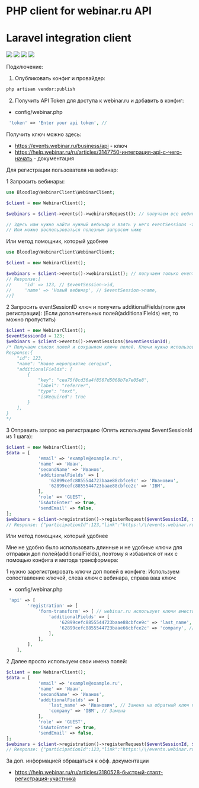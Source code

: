 # PHP client for webinar.ru API
# Laravel integration client

![](https://img.shields.io/badge/PHP-^7.4-blue)
![](https://img.shields.io/badge/PHP-^8.0-blue)
![](https://img.shields.io/badge/Laravel-^6.0-red)
![](https://img.shields.io/badge/version-0.0.1-lightgrey)

Подключение:
1. Опубликовать конфиг и провайдер:
```bash 
php artisan vendor:publish
```
2. Получить API Token для доступа к webinar.ru и добавить в конфиг:

* config/webinar.php
```php
 'token' => 'Enter your api token', // 
 ```

Получить ключ можно здесь:
* https://events.webinar.ru/business/api - ключ
* https://help.webinar.ru/ru/articles/3147750-интеграция-api-с-чего-начать - документация


Для регистрации пользователя на вебинар:

1 Запросить вебинары:
```php 
use Bloodlog\WebinarClient\WebinarClient;

$client = new WebinarClient();

$webinars = $client->events()->webinarsRequest(); // получаем все вебинары

// Здесь нам нужно найти нужный вебинар и взять у него eventSessions -> id
// Или можно воспользоваться полезным запросом ниже
```
Или метод помощник, который удобнее  
```php 
use Bloodlog\WebinarClient\WebinarClient;

$client = new WebinarClient();

$webinars = $client->events()->webinarsList(); // получаем только eventSessionId и имя вебинара
// Response:[
//     'id' => 123, // $eventSession->id,
//     'name' => 'Новый вебинар', // $eventSession->name,
//]
```
2 Запросить eventSessionID ключ и получить additionalFields(поля для регистрации):
(Если дополнительных полей(additionalFields) нет, то можно пропустить)
```php 
$client = new WebinarClient();
$eventSessionId = 123;
$webinars = $client->events()->eventSessions($eventSessionId);
/* Получаем список полей и сохраняем ключи полей. Ключи нужно использовать при регистрации пользователей.
Response:{
    "id": 123,
    "name": "Новое мероприятие сегодня",
    "additionalFields": [
        {
            "key": "cea75f8cd36a4f8567d5068b7e7e05e8",
            "label": "referrer",
            "type": "text",
            "isRequired": true
        }
    ],
}    
*/
```
3 Отправить запрос на регистрацию (Опять используем $eventSessionId из 1 шага):
```php 
$client = new WebinarClient();
$data = [
            'email' => 'example@example.ru',
            'name' => 'Иван',
            'secondName' => 'Иванов',
            'additionalFields' => [
                '62899cefc8855544723baae88cbfce9c' => 'Иванович',
                '62899cefc8855544723baae88cbfce2c' => 'IBM',
            ],
            'role' => 'GUEST',
            'isAutoEnter' => true,
            'sendEmail' => false,
];
$webinars = $client->registration()->registerRequest($eventSessionId, $data); 
// Response: {"participationId":123,"link":"https:\/\/events.webinar.ru\/Test\/9232275\/46a222712a0466960b1bf3a432c22054","contactId":654}
```
Или метод помощник, который удобнее

Мне не удобно было использовать длинные и не удобные ключи для отправки доп полей(additionalFields), 
поэтому я избавился от них с помощью конфига и метода трансформера:

1 нужно зарегистрировать ключи доп полей в конфиге:
Используем сопоставление ключей, слева ключ с вебинара, справа ваш ключ:
* config/webinar.php
```php
 'api' => [
        'registration' => [
            'form-transform' => [ // webinar.ru использует ключи вместо наименования полей. После получения ключей для регистрации нужно сопоставить поля
                'additionalFields' => [
                    '62899cefc8855544723baae88cbfce9c' => 'last_name', // Сопоставление по которому будет произведена замена
                    '62899cefc8855544723baae66cbfce2c' => 'company', // Сопоставление по которому будет произведена замена
                ],
            ],
        ],
    ],
 ```
2 Далее просто используем свои имена полей:
```php 
$client = new WebinarClient();
$data = [
            'email' => 'example@example.ru',
            'name' => 'Иван',
            'secondName' => 'Иванов',
            'additionalFields' => [
                'last_name' => 'Иванович', // Замена на обратный ключ произойдёт внутри метода.
                'company' => 'IBM', // Замена
            ],
            'role' => 'GUEST',
            'isAutoEnter' => true,
            'sendEmail' => false,
];
$webinars = $client->registration()->registerRequest($eventSessionId, $data); 
// Response: {"participationId":123,"link":"https:\/\/events.webinar.ru\/Test\/9232275\/46a222712a0466960b1bf3a432c22054","contactId":654}

```


За доп. информацией обращаться к офф. документации

* https://help.webinar.ru/ru/articles/3180528-быстрый-старт-регистрация-участника
